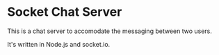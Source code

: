 # Socket Chat Server

This is a chat server to accomodate the messaging between two users. 

It's written in Node.js and socket.io.
